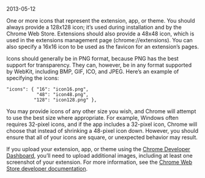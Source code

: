 2013-05-12

One or more icons that represent the extension, app, or theme. You should always provide a 128x128 icon; it’s used during installation and by the Chrome Web Store. Extensions should also provide a 48x48 icon, which is used in the extensions management page (chrome://extensions). You can also specify a 16x16 icon to be used as the favicon for an extension’s pages.

Icons should generally be in PNG format, because PNG has the best support for transparency. They can, however, be in any format supported by WebKit, including BMP, GIF, ICO, and JPEG. Here’s an example of specifying the icons:

    "icons": { "16": "icon16.png",
               "48": "icon48.png",
              "128": "icon128.png" },

You may provide icons of any other size you wish, and Chrome will attempt to use the best size where appropriate. For example, Windows often requires 32-pixel icons, and if the app includes a 32-pixel icon, Chrome will choose that instead of shrinking a 48-pixel icon down. However, you should ensure that all of your icons are square, or unexpected behavior may result.

If you upload your extension, app, or theme using the [Chrome Developer Dashboard](https://chrome.google.com/webstore/developer/dashboard), you’ll need to upload additional images, including at least one screenshot of your extension. For more information, see the [Chrome Web Store developer documentation](/docs/webstore).
